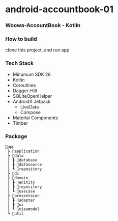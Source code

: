 # android-accountbook-01

### Woowa-AccountBook - Kotlin

### How to build
clone this project, and run app

### Tech Stack

- Minumum SDK 26
- Kotlin
- Coroutines
- Dagger-Hilt
- SQLiteOpenHelper
- AndroidX Jetpack
    - LiveData
    - Compose
- Material Components
- Timber

### Package

```
📂app
 ┣ 📂application
 ┣ 📂data
 ┃ ┣ 📂database
 ┃ ┣ 📂datasource
 ┃ ┗ 📂repository
 ┣ 📂di
 ┣ 📂domain
 ┃ ┣ 📂enitity
 ┃ ┣ 📂repository
 ┃ ┗ 📂usecase
 ┣ 📂presentaion
 ┃ ┣ 📂adapter
 ┃ ┣ 📂ui
 ┃ ┗ 📂viewmodel
 ┗ 📂util
```
